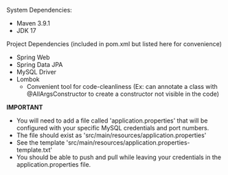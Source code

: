 System Dependencies:
- Maven 3.9.1
- JDK 17

Project Dependencies (included in pom.xml but listed here for convenience)
- Spring Web
- Spring Data JPA
- MySQL Driver
- Lombok
    - Convenient tool for code-cleanliness (Ex: can annotate a class with @AllArgsConstructor to create a constructor not visible in the code)

**IMPORTANT**
- You will need to add a file called 'application.properties' that will be configured with your specific MySQL credentials and port numbers.
- The file should exist as 'src/main/resources/application.properties'
- See the template 'src/main/resources/application.properties-template.txt'
- You should be able to push and pull while leaving your credentials in the application.properties file. 